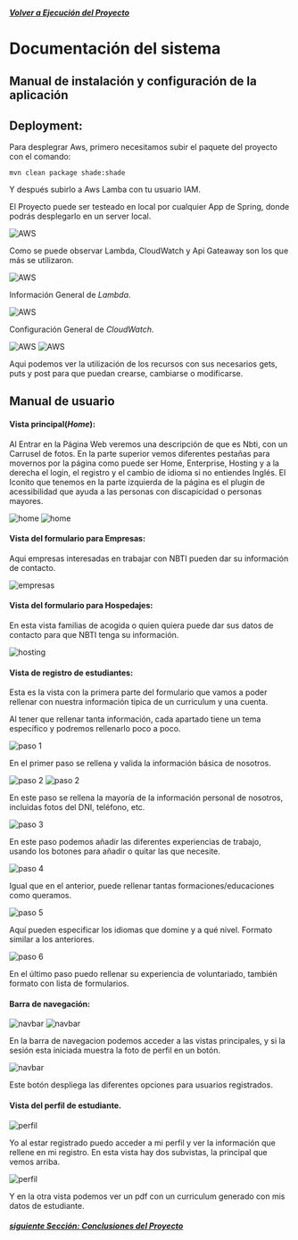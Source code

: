 ##### [Volver a Ejecución del Proyecto](ejecucion.md)

# Documentación del sistema

## Manual de instalación y configuración de la aplicación

## Deployment:

Para desplegrar Aws, primero necesitamos subir el paquete del proyecto con el comando:

`mvn clean package shade:shade`

Y después subirlo a Aws Lamba con tu usuario IAM.

El Proyecto puede ser testeado en local por cualquier App de Spring, donde podrás desplegarlo en un server local.

![AWS](../images/AWS.png)

Como se puede observar Lambda, CloudWatch y Api Gateaway son los que más se utilizaron.

![AWS](../images/Lambda.png)

Información General de _Lambda_.

![AWS](../images/CloudWatch.png)

Configuración General de _CloudWatch_.

![AWS](../images/Api1.png)
![AWS](../images/Api2.png)

Aqui podemos ver la utilización de los recursos con sus necesarios gets, puts y post para que puedan crearse, cambiarse o modificarse. 

## Manual de usuario

#### Vista principal(_Home_):

Al Entrar en la Página Web veremos una descripción de que es Nbti, con un Carrusel de fotos.
En la parte superior vemos diferentes pestañas para movernos por la página como puede ser Home, Enterprise, Hosting y a la derecha el login, el registro y 
el cambio de idioma si no entiendes Inglés. El Iconito que tenemos en la parte izquierda de la página es el plugin de acessibilidad que ayuda a las personas con discapicidad 
o personas mayores.

![home](../images/home.png)
![home](../images/home2.png)

#### Vista del formulario para Empresas:

Aqui empresas interesadas en trabajar con NBTI pueden dar su información de contacto.

![empresas](../images/enterprise.png)

#### Vista del formulario para Hospedajes:

En esta vista familias de acogida o quien quiera puede dar sus datos de contacto para que NBTI tenga su información.

![hosting](../images/hosting.png)

#### Vista de registro de estudiantes:

Esta es la vista con la primera parte del formulario que vamos a poder rellenar con nuestra información tipica de un curriculum y una cuenta.


Al tener que rellenar tanta información, cada apartado tiene un tema específico y podremos rellenarlo poco a poco.

![paso 1](../images/register1.png)

En el primer paso se rellena y valida la información básica de nosotros.

![paso 2](../images/register21.png)
![paso 2](../images/register22.png)


En este paso se rellena la mayoría de la información personal de nosotros, incluidas fotos del DNI, teléfono, etc.

![paso 3](../images/register3.png)

En este paso podemos añadir las diferentes experiencias de trabajo, usando los botones para añadir o quitar las que necesite.

![paso 4](../images/register4.png)

Igual que en el anterior, puede rellenar tantas formaciones/educaciones como queramos.

![paso 5](../images/register5.png)

Aquí pueden especificar los idiomas que domine y a qué nivel. Formato similar a los anteriores.

![paso 6](../images/register6.png)

En el último paso puedo rellenar su experiencia de voluntariado, también formato con lista de formularios.

#### Barra de navegación:

![navbar](../images/navbarUnlogged.png)
![navbar](../images/navbarLogged.png)

En la barra de navegacion podemos acceder a las vistas principales, y si la sesión esta iniciada muestra la foto de perfil en un botón.

![navbar](../images/navbarDrop.png)

Este botón despliega las diferentes opciones para usuarios registrados.

#### Vista del perfil de estudiante.

![perfil](../images/perfil1.png)

Yo al estar registrado puedo acceder a mi perfil y ver la información que rellene en mi registro. En esta vista hay dos subvistas, la principal que vemos arriba.

![perfil](../images/perfil2.png)

Y en la otra vista podemos ver un pdf con un curriculum generado con mis datos de estudiante.

##### [siguiente Sección: Conclusiones del Proyecto](conclusiones.md)
